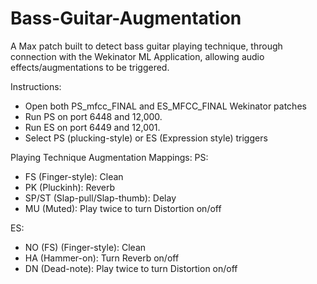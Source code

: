 # Bass-Guitar-Augmentation
A Max patch built to detect bass guitar playing technique, through connection with the Wekinator ML Application, allowing audio effects/augmentations to be triggered.


Instructions:

- Open both PS_mfcc_FINAL and ES_MFCC_FINAL Wekinator patches
- Run PS on port 6448 and 12,000.
- Run ES on port 6449 and 12,001.
- Select PS (plucking-style) or ES (Expression style) triggers



Playing Technique Augmentation Mappings: 
PS:
- FS (Finger-style): Clean
- PK (Pluckinh): Reverb
- SP/ST (Slap-pull/Slap-thumb): Delay
- MU (Muted): Play twice to turn Distortion on/off


ES:
- NO (FS) (Finger-style): Clean
- HA (Hammer-on): Turn Reverb on/off
- DN (Dead-note): Play twice to turn Distortion on/off
